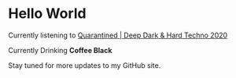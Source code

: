 # Hello World

Currently listening to [Quarantined | Deep Dark & Hard Techno 2020](https://www.youtube.com/watch?v=EXSyiLZRHkI)

Currently Drinking **Coffee Black**

Stay tuned for more updates to my GitHub site.
